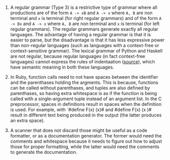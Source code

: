 1. A regular grammar (Type 3) is a restrictive type of grammar where all productions are of the form `A -> xB` and `A -> x` where `A, B` are non terminal and `x` is terminal (for right regular grammars) and of the form `A -> Bx` and `A -> x` where `A, B` are non terminal and `x` is terminal (for left regular grammars). The regular grammars generate exactly all regular languages. The advantage of having a regular grammar is that it is easier to parse, but the disadvantage is that it has less expressive power than non-regular languages (such as languages with a context-free or context-sensitive grammar). The lexical grammar of Python and Haskell are not regular, because regular languages (in fact context-free languages) cannot express the rules of indentaation ([source](https://cs.stackexchange.com/questions/77989/is-python-a-context-free-language)), which have semantic meaning in both these languages.

2. In Ruby, function calls need to not have spaces between the identifier and the parenthases holding the argments. This is because, functions can be called without parenthases, and tuples are also defined by parenthases, so having extra whitespace is as if the function is being called with a single-argument tuple instead of an argument list.
In the C preprocessor, spaces in definitions result in spaces when the definition is used. For example, with `#define F(x) (x)# and #define F(x) (x )# result in different text being produced in the output (the latter produces an extra space).

3. A scanner that does not discard those might be useful as a code formatter, or as a documentation generator. The former would need the comments and whitespace because it needs to figure out how to adjust those for proper formatting, while the latter would need the comments to generate the documentation.
